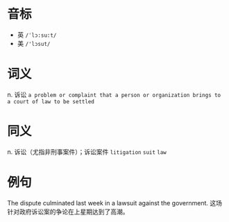 # 音标

- 英 `/ˈlɔ:su:t/`
- 美 `/'lɔsut/`

# 词义

n. 诉讼
`a problem or complaint that a person or organization brings to a court of law to be settled`

# 同义

n. 诉讼（尤指非刑事案件）；诉讼案件
`litigation` `suit` `law`

# 例句

The dispute culminated last week in a lawsuit against the government.
这场针对政府诉讼案的争论在上星期达到了高潮。


